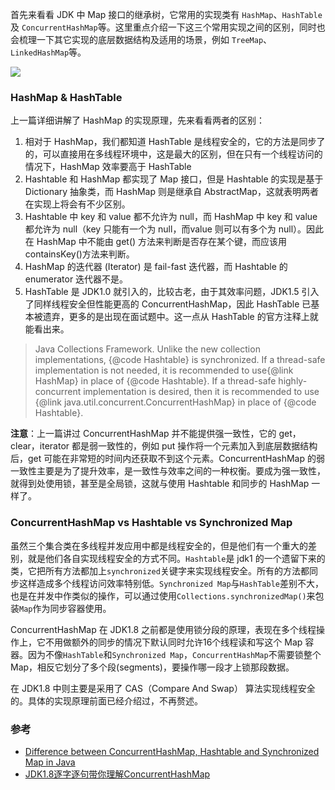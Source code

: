 首先来看看 JDK 中 Map 接口的继承树，它常用的实现类有 `HashMap`、`HashTable` 及 `ConcurrentHashMap`等。这里重点介绍一下这三个常用实现之间的区别，同时也会梳理一下其它实现的底层数据结构及适用的场景，例如 `TreeMap`、`LinkedHashMap`等。

![](http://ochyazsr6.bkt.clouddn.com/7cbf202b26e96c7a6ea2906044cc2b60.jpg)



### HashMap & HashTable

上一篇详细讲解了 HashMap 的实现原理，先来看看两者的区别：

1. 相对于 HashMap，我们都知道 HashTable 是线程安全的，它的方法是同步了的，可以直接用在多线程环境中，这是最大的区别，但在只有一个线程访问的情况下，HashMap 效率要高于 HashTable
2. Hashtable 和 HashMap 都实现了 Map 接口，但是 Hashtable 的实现是基于 Dictionary 抽象类，而 HashMap 则是继承自 AbstractMap，这就表明两者在实现上将会有不少区别。
3. Hashtable 中 key 和 value 都不允许为 null，而 HashMap 中 key 和 value 都允许为 null（key 只能有一个为 null，而value 则可以有多个为 null）。因此在 HashMap 中不能由 get() 方法来判断是否存在某个键，而应该用 containsKey()方法来判断。
4. HashMap 的迭代器 (Iterator) 是 fail-fast 迭代器，而 Hashtable 的 enumerator 迭代器不是。
5. HashTable 是 JDK1.0 就引入的，比较古老，由于其效率问题，JDK1.5 引入了同样线程安全但性能更高的 ConcurrentHashMap，因此 HashTable 已基本被遗弃，更多的是出现在面试题中。这一点从 HashTable 的官方注释上就能看出来。

> Java Collections Framework.  Unlike the new collection implementations, {@code Hashtable} is synchronized.  If a thread-safe implementation is not needed, it is recommended to use{@link HashMap} in place of {@code Hashtable}.  If a thread-safe highly-concurrent implementation is desired, then it is recommended to use {@link java.util.concurrent.ConcurrentHashMap} in place of {@code Hashtable}.

**注意**：上一篇讲过 ConcurrentHashMap 并不能提供强一致性，它的 get，clear，iterator 都是弱一致性的，例如 put 操作将一个元素加入到底层数据结构后，get 可能在非常短的时间内还获取不到这个元素。ConcurrentHashMap 的弱一致性主要是为了提升效率，是一致性与效率之间的一种权衡。要成为强一致性，就得到处使用锁，甚至是全局锁，这就与使用 Hashtable 和同步的 HashMap 一样了。

### ConcurrentHashMap vs Hashtable vs Synchronized Map

虽然三个集合类在多线程并发应用中都是线程安全的，但是他们有一个重大的差别，就是他们各自实现线程安全的方式不同。`Hashtable`是 jdk1 的一个遗留下来的类，它把所有方法都加上`synchronized`关键字来实现线程安全。所有的方法都同步这样造成多个线程访问效率特别低。`Synchronized Map`与`HashTable`差别不大，也是在并发中作类似的操作，可以通过使用`Collections.synchronizedMap()`来包装`Map`作为同步容器使用。

ConcurrentHashMap 在 JDK1.8 之前都是使用锁分段的原理，表现在多个线程操作上，它不用做额外的同步的情况下默认同时允许16个线程读和写这个 Map 容器。因为不像`HashTable`和`Synchronized Map`，`ConcurrentHashMap`不需要锁整个Map，相反它划分了多个段(segments)，要操作哪一段才上锁那段数据。

在 JDK1.8 中则主要是采用了 CAS（Compare And Swap） 算法实现线程安全的。具体的实现原理前面已经介绍过，不再赘述。




 ### 参考

- [Difference between ConcurrentHashMap, Hashtable and Synchronized Map in Java](https://javarevisited.blogspot.com/2011/04/difference-between-concurrenthashmap.html)
- [JDK1.8逐字逐句带你理解ConcurrentHashMap](https://blog.csdn.net/u012403290/article/details/67636469)

 

 

 